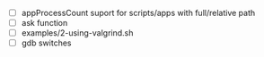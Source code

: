 - [ ] appProcessCount suport for scripts/apps with full/relative path 
- [ ] ask function
- [ ] examples/2-using-valgrind.sh
- [ ] gdb switches
